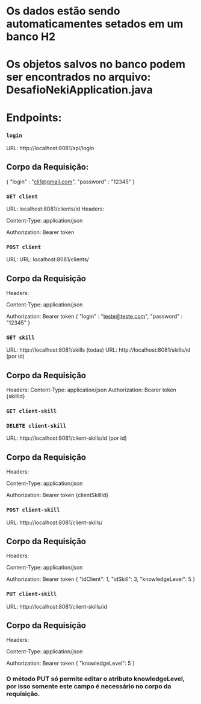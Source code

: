 # Os dados estão sendo automaticamentes setados em um banco H2

# Os objetos salvos no banco podem ser encontrados no arquivo: DesafioNekiApplication.java 

# Endpoints:

### `login`
URL: http://localhost:8081/api/login
## Corpo da Requisição: 
{
    "login" : "cli1@gmail.com",
    "password" : "12345"
}
### `GET client`
URL: localhost:8081/clients/id
Headers:

Content-Type: application/json

Authorization: Bearer token

### `POST client`
URL: URL: localhost:8081/clients/
## Corpo da Requisição
Headers:

Content-Type: application/json

Authorization: Bearer token
{
    "login" : "teste@teste.com",
    "password" : "12345"
}

### `GET skill`
URL: http://localhost:8081/skills (todas)
URL: http://localhost:8081/skills/id (por id)
## Corpo da Requisição
Headers:
Content-Type: application/json
Authorization: Bearer token
{skillId}

### `GET client-skill`
### `DELETE client-skill`
URL: http://localhost:8081/client-skills/id (por id)
## Corpo da Requisição
Headers:

Content-Type: application/json

Authorization: Bearer token
{clientSkillId}

### `POST client-skill`
URL: http://localhost:8081/client-skills/
## Corpo da Requisição
Headers:

Content-Type: application/json

Authorization: Bearer token
{
    "idClient": 1,
    "idSkill": 3,
    "knowledgeLevel": 5
}

### `PUT client-skill`
URL: http://localhost:8081/client-skills/id
## Corpo da Requisição
Headers:

Content-Type: application/json

Authorization: Bearer token
{
    "knowledgeLevel": 5
}

### O método PUT só permite editar o atributo knowledgeLevel, por isso somente este campo é necessário no corpo da requisição.
